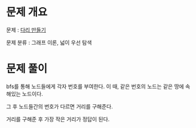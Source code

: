 # 문제 개요

문제 : [다리 만들기](https://www.acmicpc.net/problem/2146)

문제 분류 : 그래프 이론, 넓이 우선 탐색

# 문제 풀이

bfs를 통해 노드들에게 각자 번호를 부여한다. 이 때, 같은 번호의 노드는 같은 땅에 속해있는 노드이다.

그 후 노드들간의 번호가 다르면 거리를 구해준다.

거리를 구해준 후 가장 작은 거리가 정답이 된다.